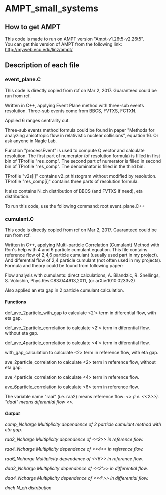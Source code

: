 # AMPT_small_systems

## How to get AMPT

This code is made to run on AMPT version "Ampt-v1.26t5-v2.26t5".  
You can get this version of AMPT from the following link:
http://myweb.ecu.edu/linz/ampt/

## Description of each file

### event_plane.C

This code is directly copied from rcf on Mar 2, 2017. Guaranteed could be run from rcf.  

Written in C++, applying Event Plane method with three-sub events resolution. Three-sub events come from BBCS, FVTXS, FCTXN.  

Applied 6 ranges centrality cut.
  
Three-sub events method formula could be found in paper "Methods for analyzing anisotropic flow in relativistic nuclear collisions", equation 16. Or ask anyone in Nagle Lab.  
  
Function "processEvent" is used to compute Q vector and calculate resolution. The first part of numerator (of resolution formula) is filled in first bin of TProfile "res_comp". The second part of numerator is filled in second bin of TProfile "res_comp". The denominator is filled in the third bin.  
  
TProfile "v2s[i]" contains v2_pt histogram without modified by resolution. TProfile "res_comp[i]" contains three parts of resolution formula.  
  
It also contains N_ch distribution of BBCS (and FVTXS if need), eta distribution.  
  
To run this code, use the following command: root event_plane.C++  

### cumulant.C

This code is directly copied from rcf on Mar 2, 2017. Guaranteed could be run from rcf.

Written in C++, applying Multi-particle Correlation (Cumulant) Method with Ron's help with 4 and 6 particle cumulant equation. This file contains reference flow of 2,4,6 particle cumulant (usually used part in my project). And diferential flow of 2,4 particle cumulant (not often used in my projects). Formula and theory could be found from following paper: 

Flow analysis with cumulants: direct calculations, A. Bilandzic, R. Snellings, S. Voloshin, Phys.Rev.C83:044913,2011, (or arXiv:1010.0233v2)  
  
Also applied an eta gap in 2 particle cumulant calculation.  
  
#### Functions 
  
def_ave_2particle_with_gap 			to calculate <2'> term in diferential flow, with eta gap.  

def_ave_2particle_correlation		to calculate <2'> term in diferential flow, without eta gap.  
  
def_ave_4particle_correlation		to calculate <4'> term in diferential flow.  
  
with_gap_calculation				to calculate <2> term in reference flow, with eta gap.  
  
ave_2particle_correlation 			to calculate <2> term in reference flow, without eta gap.  
  
ave_4particle_correlation 			to calculate <4> term in reference flow.  

ave_6particle_correlation 			to calculate <6> term in reference flow.  

The variable name "raai" (i.e. raa2) means reference flow: <<i>> (i.e. <<2>>). "daai" means diferential flow <<i>>.  
  
#### Output
  
comp_Ncharge			Multiplicity dependence of 2 particle cumulant method with eta gap.  

raa2_Ncharge			Multiplicity dependence of <<2>> in reference flow.  
  
raa4_Ncharge			Multiplicity dependence of <<4>> in reference flow.  
  
raa6_Ncharge			Multiplicity dependence of <<6>> in reference flow.  
  
daa2_Ncharge			Multiplicity dependence of <<2'>> in differential flow.  
  
daa4_Ncharge			Multiplicity dependence of <<4'>> in differential flow.  
  
dnch 					N_ch distribution





















